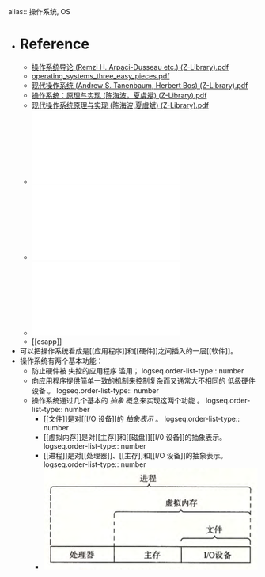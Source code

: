 alias:: 操作系统, OS

- # Reference
	- [操作系统导论 (Remzi H. Arpaci-Dusseau etc.) (Z-Library).pdf](../assets/操作系统导论_(Remzi_H._Arpaci-Dusseau_etc.)_(Z-Library)_1699459834569_0.pdf)
	- [operating_systems_three_easy_pieces.pdf](../assets/operating_systems_three_easy_pieces_1699541971746_0.pdf)
	- [现代操作系统 (Andrew S. Tanenbaum, Herbert Bos) (Z-Library).pdf](../assets/现代操作系统_(Andrew_S._Tanenbaum,_Herbert_Bos)_(Z-Library)_1699540299178_0.pdf)
	- [操作系统：原理与实现 (陈海波，夏虞斌) (Z-Library).pdf](../assets/操作系统：原理与实现_(陈海波，夏虞斌)_(Z-Library)_1710089774126_0.pdf)
	- [现代操作系统原理与实现 (陈海波,夏虞斌) (Z-Library).pdf](../assets/现代操作系统原理与实现_(陈海波,夏虞斌)_(Z-Library)_1699540305359_0.pdf)
	- ![Linux-UNIX系统编程手册（上、下册） (Michael Kerrisk) (Z-Library).pdf](../assets/Linux-UNIX系统编程手册（上、下册）_(Michael_Kerrisk)_(Z-Library)_1699540415753_0.pdf)
	- ![Linux内核设计与实现(原书第3版) (Robert Love) (Z-Library).pdf](../assets/Linux内核设计与实现(原书第3版)_(Robert_Love)_(Z-Library)_1699540426816_0.pdf)
	- ![UNIX环境高级编程（第3版） (史蒂文斯 (W.Richard Stevens) 拉戈 (Stephen A.Rago)) (Z-Library).pdf](../assets/UNIX环境高级编程（第3版）_(史蒂文斯_(W.Richard_Stevens)_拉戈_(Stephen_A.Rago))_(Z-Library)_1699540435208_0.pdf)
	- [[csapp]]
- 可以把操作系统看成是[[应用程序]]和[[硬件]]之间插入的一层[[软件]]。
- 操作系统有两个基本功能：
	- 防止硬件被 失控的应用程序 滥用；
	  logseq.order-list-type:: number
	- 向应用程序提供简单一致的机制来控制复杂而又通常大不相同的 低级硬件设备 。 
	  logseq.order-list-type:: number
	- 操作系统通过几个基本的 *抽象* 概念来实现这两个功能 。
	  logseq.order-list-type:: number
		- [[文件]]是对[[I/O 设备]]的 *抽象表示* 。
		  logseq.order-list-type:: number
		- [[虚拟内存]]是对[[主存]]和[[磁盘]][[I/0 设备]]的抽象表示。
		  logseq.order-list-type:: number
		- [[进程]]是对[[处理器]]、[[主存]]和[[I/O 设备]]的抽象表示。
		  logseq.order-list-type:: number
		- ![image.png](../assets/image_1700218945448_0.png)